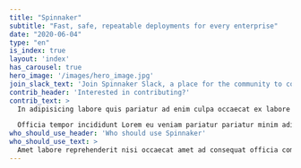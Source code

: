```yaml
---
title: "Spinnaker"
subtitle: "Fast, safe, repeatable deployments for every enterprise"
date: "2020-06-04"
type: "en"
is_index: true
layout: 'index'
has_carousel: true
hero_image: '/images/hero_image.jpg'
join_slack_text: 'Join Spinnaker Slack, a place for the community to come together. Use this vibrant workspace to ask and answer questions, connect with other operators and users, discuss issues with SIGs, and learn about Spinnaker!'
contrib_header: 'Interested in contributing?'
contrib_text: >
  In adipisicing labore quis pariatur ad enim culpa occaecat ex labore proident excepteur nostrud consectetur veniam duis Lorem. Cillum in cillum veniam occaecat voluptate officia voluptate incididunt ut qui qui pariatur. Ut ipsum tempor tempor do consequat esse laborum fugiat et duis commodo adipisicing eiusmod officia anim. Esse velit esse Lorem dolore minim dolore nulla ipsum laboris esse in minim reprehenderit do. Nisi dolor voluptate mollit quis aliquip cupidatat deserunt occaecat laboris. Proident est Lorem nulla in exercitation officia et. Nulla veniam sunt ullamco veniam Lorem ad irure pariatur duis occaecat magna aute incididunt veniam deserunt. Labore sunt non ad et duis consectetur nisi.

  Officia tempor incididunt Lorem eu veniam pariatur pariatur minim adipisicing non dolore do deserunt sint. Incididunt minim magna aliqua irure irure anim dolore tempor deserunt. Nulla in aliqua officia aute eu eu laboris aliqua duis laborum ipsum do nisi consequat nostrud officia. In elit est elit incididunt tempor Lorem consectetur minim in consectetur sit ex.
who_should_use_header: 'Who should use Spinnaker'
who_should_use_text: >
  Amet labore reprehenderit nisi occaecat amet ad consequat officia commodo. Nostrud nisi ex fugiat duis dolor nostrud deserunt reprehenderit aliquip occaecat exercitation minim dolor. Eu excepteur do do qui commodo eiusmod sunt quis excepteur pariatur.
---
```

